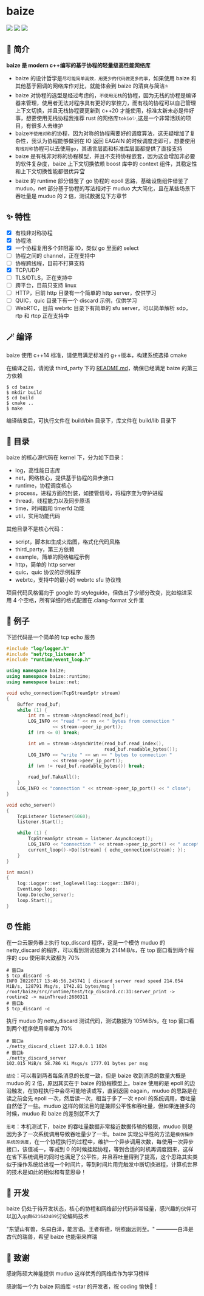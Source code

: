 # baize

![](https://img.shields.io/github/forks/zhngs/baize)
![](https://img.shields.io/github/stars/zhngs/baize)
![](https://img.shields.io/github/license/zhngs/baize)

## :rainbow: 简介

**baize 是 modern c++编写的基于协程的轻量级高性能网络库**

- baize 的设计哲学是`尽可能简单高效，用更少的代码做更多的事`，如果使用 baize 和其他基于回调的网络库作对比，就能体会到 baize 的清爽与简洁:star:
- baize 对协程的选型是经过考虑的，`不使用无栈`的协程，因为无栈的协程是编译器来管理，使用者无法对程序具有更好的掌控力，而有栈的协程可以自己管理上下文切换，并且无栈协程要更新到 c++20 才能使用，标准太新未必是件好事，想要使用无栈协程我推荐 rust 的网络库`tokio`:sparkles:,这是一个非常活跃的项目，有很多人去维护
- baize`不使用对称`的协程，因为对称的协程需要好的调度算法，这无疑增加了复杂性，我认为协程能够做到在 IO 返回 EAGAIN 的时候调度走即可，想要使用`有栈对称`协程可以去使用`go`，其语言层面和标准库层面都提供了直接支持
- baize 是有栈非对称的协程模型，并且不支持协程嵌套，因为这会增加非必要的软件复杂度，baize 上下文切换依赖 boost 库中的 context 组件，其稳定性和上下文切换性能都很优异:trophy:
- baize 的 runtime 部分借鉴了 go 协程的 epoll 思路，基础设施组件借鉴了 muduo，net 部分基于协程的写法相对于 muduo 大大简化，且在某些场景下吞吐量是 muduo 的 2 倍，测试数据见下方章节

## :sparkles: 特性

- [x] 有栈非对称协程
- [x] 协程池
- [x] 一个协程复用多个非阻塞 IO，类似 go 里面的 select
- [ ] 协程之间的 channel，正在支持中
- [ ] 协程跨线程，目前不打算支持
- [x] TCP/UDP
- [ ] TLS/DTLS，正在支持中
- [ ] 跨平台，目前只支持 linux
- [ ] HTTP，目前 http 目录有一个简单的 http server，仅供学习
- [ ] QUIC，quic 目录下有一个 discard 示例，仅供学习
- [ ] WebRTC，目前 webrtc 目录下有简单的 sfu server，可以简单解析 sdp，rtp 和 rtcp 正在支持中

## :magic_wand: 编译

baize 使用 c++14 标准，请使用满足标准的 g++版本，构建系统选择 cmake

在编译之前，请阅读 third_party 下的 [README.md](./third_party/README.md)，确保已经满足 baize 的第三方依赖

```shell
$ cd baize
$ mkdir build
$ cd build
$ cmake ..
$ make
```

编译结束后，可执行文件在 build/bin 目录下，库文件在 build/lib 目录下

## :receipt: 目录

baize 的核心源代码在 kernel 下，分为如下目录：

- log，高性能日志库
- net，网络核心，提供基于协程的异步接口
- runtime，协程调度核心
- process，进程方面的封装，如接管信号，将程序变为守护进程
- thread，线程能力以及同步原语
- time，时间戳和 timerfd 功能
- util，实用功能代码

其他目录不是核心代码：

- script，脚本如生成火焰图，格式化代码风格
- third_party，第三方依赖
- example，简单的网络编程示例
- http，简单的 http server
- quic，quic 协议的示例程序
- webrtc，支持中的最小的 webrtc sfu 协议栈

项目代码风格偏向于 google 的 styleguide，但做出了少部分改变，比如缩进采用 4 个空格，所有详细的格式配置在.clang-format 文件里

## :chestnut: 例子

下述代码是一个简单的 tcp echo 服务

```cpp
#include "log/logger.h"
#include "net/tcp_listener.h"
#include "runtime/event_loop.h"

using namespace baize;
using namespace baize::runtime;
using namespace baize::net;

void echo_connection(TcpStreamSptr stream)
{
    Buffer read_buf;
    while (1) {
        int rn = stream->AsyncRead(read_buf);
        LOG_INFO << "read " << rn << " bytes from connection "
                 << stream->peer_ip_port();
        if (rn <= 0) break;

        int wn = stream->AsyncWrite(read_buf.read_index(),
                                    read_buf.readable_bytes());
        LOG_INFO << "write " << wn << " bytes to connection "
                 << stream->peer_ip_port();
        if (wn != read_buf.readable_bytes()) break;

        read_buf.TakeAll();
    }
    LOG_INFO << "connection " << stream->peer_ip_port() << " close";
}

void echo_server()
{
    TcpListener listener(6060);
    listener.Start();

    while (1) {
        TcpStreamSptr stream = listener.AsyncAccept();
        LOG_INFO << "connection " << stream->peer_ip_port() << " accept";
        current_loop()->Do([stream] { echo_connection(stream); });
    }
}

int main()
{
    log::Logger::set_loglevel(log::Logger::INFO);
    EventLoop loop;
    loop.Do(echo_server);
    loop.Start();
}
```

## :alarm_clock: 性能

在一台云服务器上执行 tcp_discard 程序，这是一个模仿 muduo 的 netty_discard 的程序，可以看到测试结果为 214MiB/s，在 top 窗口看到两个程序的 cpu 使用率大致都为 70%

```shell
# 窗口a
$ tcp_discard -s
INFO 20220717 13:46:56.245741 [ discard server read speed 214.054 MiB/s, 128791 Msg/s, 1742.81 bytes/msg ] /root/baize/src/runtime/test/tcp_discard.cc:31:server_print -> routine2 -> mainThread:2680311
# 窗口b
$ tcp_discard -c
```

执行 muduo 的 netty_discard 测试代码，测试数据为 105MiB/s，在 top 窗口看到两个程序使用率都为 70%

```shell
# 窗口a
./netty_discard_client 127.0.0.1 1024
# 窗口b
./netty_discard_server
102.015 MiB/s 58.786 Ki Msgs/s 1777.01 bytes per msg
```

`结论`：可以看到两者每条消息的长度一致，但是 baize 收到消息的数量大概是 muduo 的 2 倍，原因其实在于 baize 的协程模型上。baize 使用的是 epoll 的边沿触发，在协程执行中会尽可能地读或写，直到返回 eagain，muduo 的思路是在读之前会先 epoll 一次，然后读一次，相当于多了一次 epoll 的系统调用，吞吐量自然低了一些。muduo 这样的做法目的是兼顾公平性和吞吐量，但如果连接多的时候，muduo 和 baize 的差别就不大了

`思考`：本机测试下，baize 的吞吐量数据非常接近数据传输的极限，muduo 则是因为多了一次系统调用导致吞吐量少了一半。baize 实现公平性的方法是`模仿操作系统的调度`，在一个协程执行的过程中，维护一个异步调用次数，每使用一次异步接口，该值减一，等减到 0 的时候挂起协程，等到合适的时机再调度回来，这样在省下系统调用的同时也满足了公平性，并且吞吐量得到了提高，这个思路其实类似于操作系统给进程一个时间片，等到时间片用完触发中断切换进程，计算机世界的技术是如此的相似和有意思:smile:！

## :love_letter: 开发

baize 仍处于待开发状态，核心的协程和网络部分代码非常轻量，感兴趣的伙伴可以加入`qq群621642409`讨论编码技术

"东望山有兽，名曰白泽，能言语。王者有德，明照幽远则至。" ————白泽是古代的瑞兽，希望 baize 也能带来祥瑞

## :partying_face: 致谢

感谢陈硕大神能提供 muduo 这样优秀的网络库作为学习榜样

感谢每一个为 baize 网络库 :star:star 的开发者，祝 coding 愉快:clinking_glasses:！
